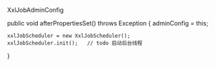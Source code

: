 

XxlJobAdminConfig

public void afterPropertiesSet() throws Exception {
    adminConfig = this;

    xxlJobScheduler = new XxlJobScheduler();
    xxlJobScheduler.init();   // todo 启动后台线程
}